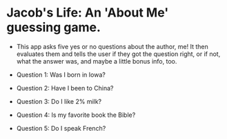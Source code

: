 # Jacob's Life: An 'About Me' guessing game.

- This app asks five yes or no questions about the author, me! It then evaluates them and tells the user if they got the question right, or if not, what the answer was, and maybe a little bonus info, too.  

- Question 1: Was I born in Iowa?

- Question 2: Have I been to China?

- Question 3: Do I like 2% milk? 

- Question 4: Is my favorite book the Bible? 

- Question 5: Do I speak French? 